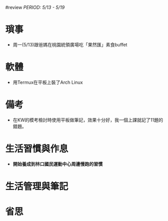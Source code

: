 #review 
*PERIOD: 5/13 - 5/19*

# 瑣事
- 周一(5/13)跟爸媽在桃園統領廣場吃「果然匯」素食buffet
# 軟體
- 用Termux在平板上裝了Arch Linux
# 備考
- 在KW的模考檢討時使用平板做筆記，效果十分好，我一個上課就記了11題的錯題。
# 生活習慣與作息
- **開始養成到林口國民運動中心周邊慢跑的習慣**
# 生活管理與筆記
# 省思